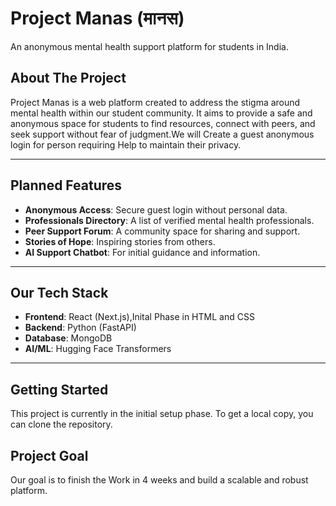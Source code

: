 # Project Manas (मानस)

An anonymous mental health support platform for students in India.

##  About The Project

Project Manas is a web platform created to address the stigma around mental health within our student community. It aims to provide a safe and anonymous space for students to find resources, connect with peers, and seek support without fear of judgment.We will Create a guest anonymous login for person requiring Help to maintain their privacy.

---

## Planned Features

* **Anonymous Access**: Secure guest login without personal data.
* **Professionals Directory**: A list of verified mental health professionals.
* **Peer Support Forum**: A community space for sharing and support.
* **Stories of Hope**: Inspiring stories from others.
* **AI Support Chatbot**: For initial guidance and information.

---

##  Our Tech Stack

* **Frontend**: React (Next.js),Inital Phase in HTML and CSS
* **Backend**: Python (FastAPI)
* **Database**: MongoDB
* **AI/ML**: Hugging Face Transformers

---

## Getting Started
This project is currently in the initial setup phase. To get a local copy, you can clone the repository.

## Project Goal
Our goal is to finish the Work in 4 weeks and build a scalable and robust platform.
